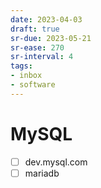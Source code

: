 ```yaml
---
date: 2023-04-03
draft: true
sr-due: 2023-05-21
sr-ease: 270
sr-interval: 4
tags:
- inbox
- software
---
```


# MySQL

- [ ] dev.mysql.com
- [ ] mariadb